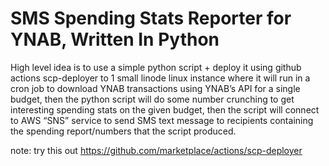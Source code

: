 # SMS Spending Stats Reporter for YNAB, Written In Python

High level idea is to use a simple python script + deploy it using github actions scp-deployer to 1 small linode linux instance where it will run in a cron job to download YNAB transactions using YNAB’s API for a single budget, then the python script will do some number crunching to get interesting spending stats on the given budget, then the script will connect to AWS “SNS” service to send SMS text message to recipients containing the spending report/numbers that the script produced.

note: try this out https://github.com/marketplace/actions/scp-deployer
